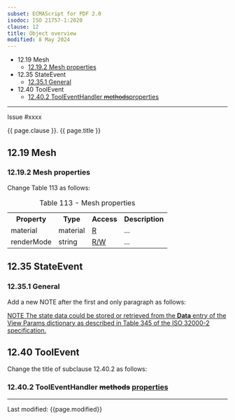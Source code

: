 ```yaml
---
subset: ECMAScript for PDF 2.0
isodoc: ISO 21757-1:2020
clause: 12
title: Object overview
modified: 8 May 2024
---
```


<ul>
   <li>12.19 Mesh
    <ul> 
     <li><a href="#H12.19.2">12.19.2 Mesh properties</a>
     </li>
    </ul>
   </li>
   <li>12.35 StateEvent
    <ul>
     <li><a href="#H12.35.1">12.35.1 General</a>
     </li>
    </ul>
   </li>
   <li>12.40 ToolEvent
    <ul>
     <li><a href="#H12.40.2">12.40.2 ToolEventHandler <del onMouseEnter="mouseEnter(this)" data-issue="267" data-iso="submitted">methods</del><ins onMouseEnter="mouseEnter(this)" data-issue="267" data-iso="submitted">properties</ins></a>
     </li>
    </ul>
   </li>
</ul>
<hr>

<link rel="stylesheet" href="../assets/iso-style.css">
<div class="isostyle">
<div class="fixedpopup" id="issuelink">
	Issue #xxxx
</div>


<p class="fake-h1">{{ page.clause }}. {{ page.title }}</p>

<h2 id="H12.19">12.19 Mesh</h2>

<h3 id="H12.19.2">12.19.2 Mesh properties</h3>

<p class="location">Change Table 113 as follows:</p>

<table>
  <caption id="Table113">Table 113 - Mesh properties</caption>
  <tr>
    <th>Property</th>
    <th>Type</th>
    <th>Access</th>
    <th>Description</th>
  </tr>
  <tr>
    <td>material</td>
    <td>material</td>
    <td><ins onMouseEnter="mouseEnter(this)" data-issue="388" data-iso="submitted">R</ins></td>
    <td>...</td>
  </tr>
  <tr>
    <td>renderMode</td>
    <td>string</td>
    <td><ins onMouseEnter="mouseEnter(this)" data-issue="388" data-iso="submitted">R/W</ins></td>
    <td>...</td>
  </tr>
</table>


<h2 id="H12.35">12.35 StateEvent</h2>

<h3 id="H12.35.1">12.35.1 General</h3>

<p class="location">Add a new NOTE after the first and only paragraph as follows:</p>

<p class="hangingindent"><ins onMouseEnter="mouseEnter(this)" data-issue="210" data-iso="submitted">
NOTE The state data could be stored or retrieved from the <b>Data</b> entry of the View Params dictionary as described in Table 345 of the ISO 32000-2 specification.
</ins></p>

<h2 id="H12.40">12.40 ToolEvent</h2>

<p class="location">Change the title of subclause 12.40.2 as follows:</p>

<h3 id="H12.40.2">12.40.2 ToolEventHandler
<del onMouseEnter="mouseEnter(this)" data-issue="267" data-iso="submitted">methods</del>
<ins onMouseEnter="mouseEnter(this)" data-issue="267" data-iso="submitted">properties</ins></h3>

</div>


<hr>
<p class="footnote">Last modified: {{page.modified}}</p>
